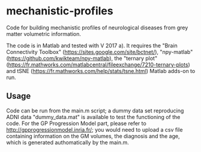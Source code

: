 # mechanistic-profiles

Code for building mechanistic profiles of neurological diseases from grey matter volumetric information.

The code is in Matlab and tested with V 2017 a). It requires the "Brain Connectivity Toolbox" (https://sites.google.com/site/bctnet/), "npy-matlab" (https://github.com/kwikteam/npy-matlab), the "ternary plot" (https://fr.mathworks.com/matlabcentral/fileexchange/7210-ternary-plots) and tSNE (https://fr.mathworks.com/help/stats/tsne.html) Matlab adds-on to run.


## Usage

Code can be run from the main.m script; a dummy data set reproducing ADNI data "dummy_data.mat" is available to test the functioning of the code. For the GP Progression Model part, please refer to http://gpprogressionmodel.inria.fr/; you would need to upload a csv file containing information on the GM volumes, the diagnosis and the age, which is generated authomatically by the main.m.


